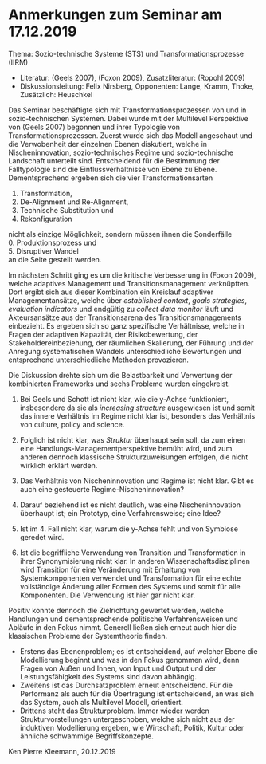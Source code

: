 # Anmerkungen zum Seminar am 17.12.2019

Thema: Sozio-technische Systeme (STS) und Transformationsprozesse (IIRM)
* Literatur: (Geels 2007), (Foxon 2009), Zusatzliteratur: (Ropohl 2009)
* Diskussionsleitung: Felix Nirsberg, Opponenten: Lange, Kramm, Thoke,
  Zusätzlich: Heuschkel

Das Seminar beschäftigte sich mit Transformationsprozessen von und in
sozio-technischen Systemen. Dabei wurde mit der Multilevel Perspektive von
(Geels 2007) begonnen und ihrer Typologie von Transformationsprozessen. Zuerst
wurde sich das Modell angeschaut und die Verwobenheit der einzelnen Ebenen
diskutiert, welche in Nischeninnovation, sozio-technisches Regime und
sozio-technische Landschaft unterteilt sind. Entscheidend für die Bestimmung
der Falltypologie sind die Einflussverhältnisse von Ebene zu Ebene.
Dementsprechend ergeben sich die vier Transformationsarten
1. Transformation,
2. De-Alignment und Re-Alignment,
3. Technische Substitution und
4. Rekonfiguration

nicht als einzige Möglichkeit, sondern müssen ihnen die Sonderfälle  
  0. Produktionsprozess und  
  5. Disruptiver Wandel  
an die Seite gestellt werden.

Im nächsten Schritt ging es um die kritische Verbesserung in (Foxon 2009),
welche adaptives Management und Transitionsmanagement verknüpften.  Dort
ergibt sich aus dieser Kombination ein Kreislauf adaptiver Managementansätze,
welche über _established context_, _goals strategies_, _evaluation indicators_
und endgültig zu _collect data monitor_ läuft und Akteursansätze aus der
Transitionsarena des Transitionsmanagements einbezieht. Es ergeben sich so
ganz spezifische Verhältnisse, welche in Fragen der adaptiven Kapazität, der
Risikobewertung, der Stakeholdereinbeziehung, der räumlichen Skalierung, der
Führung und der Anregung systematischen Wandels unterschiedliche Bewertungen
und entsprechend unterschiedliche Methoden provozieren.

Die Diskussion drehte sich um die Belastbarkeit und Verwertung der
kombinierten Frameworks und sechs Probleme wurden eingekreist.

1. Bei Geels und Schott ist nicht klar, wie die y-Achse funktioniert,
insbesondere da sie als _increasing structure_ ausgewiesen ist und somit das
innere Verhältnis im Regime nicht klar ist, besonders das Verhältnis von
culture, policy and science.

2. Folglich ist nicht klar, was _Struktur_ überhaupt sein soll, da zum einen
eine Handlungs-Managementperspektive bemüht wird, und zum anderen dennoch
klassische Strukturzuweisungen erfolgen, die nicht wirklich erklärt werden.

3. Das Verhältnis von Nischeninnovation und Regime ist nicht klar. Gibt es
auch eine gesteuerte Regime-Nischeninnovation?

4. Darauf beziehend ist es nicht deutlich, was eine Nischeninnovation
überhaupt ist; ein Prototyp, eine Verfahrensweise; eine Idee?

5. Ist im 4. Fall nicht klar, warum die y-Achse fehlt und von Symbiose geredet
wird.

6. Ist die begriffliche Verwendung von Transition und Transformation in ihrer
Synonymisierung nicht klar. In anderen Wissenschaftsdisziplinen wird
Transition für eine Veränderung mit Erhaltung von Systemkomponenten verwendet
und Transformation für eine echte vollständige Änderung aller Formen des
Systems und somit für alle Komponenten. Die Verwendung ist hier gar nicht
klar.

Positiv konnte dennoch die Zielrichtung gewertet werden, welche Handlungen und
dementsprechende politische Verfahrensweisen und Abläufe in den Fokus nimmt.
Generell ließen sich erneut auch hier die klassischen Probleme der
Systemtheorie finden.
* Erstens das Ebenenproblem; es ist entscheidend, auf welcher Ebene die
  Modellierung beginnt und was in den Fokus genommen wird, denn Fragen von
  Außen und Innen, von Input und Output und der Leistungsfähigkeit des Systems
  sind davon abhängig.
* Zweitens ist das Durchsatzproblem erneut entscheidend. Für die Performanz
  als auch für die Übertragung ist entscheidend, an was sich das System, auch
  als Multilevel Modell, orientiert.
* Drittens steht das Strukturproblem. Immer wieder werden
  Strukturvorstellungen untergeschoben, welche sich nicht aus der induktiven
  Modellierung ergeben, wie Wirtschaft, Politik, Kultur oder ähnliche
  schwammige Begriffskonzepte.

Ken Pierre Kleemann, 20.12.2019
